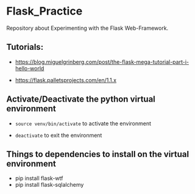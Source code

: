# Flask_Practice

Repository about Experimenting with the Flask Web-Framework.

## Tutorials:

- https://blog.miguelgrinberg.com/post/the-flask-mega-tutorial-part-i-hello-world

- https://flask.palletsprojects.com/en/1.1.x

## Activate/Deactivate the python virtual environment

- `source venv/bin/activate` to activate the environment

- `deactivate` to exit the environment

## Things to dependencies to install on the virtual environment

- pip install flask-wtf
- pip install flask-sqlalchemy
